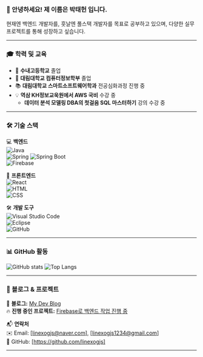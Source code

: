 ### 👋 안녕하세요! 제 이름은 박태헌 입니다.
현재엔 백엔드 개발자를, 훗날엔 풀스택 개발자를 목표로 공부하고 있으며, 다양한 실무 프로젝트를 통해 성장하고 싶습니다. 

---

### 🎓 학력 및 교육  
- 🎒 **수내고등학교** 졸업
- 🏫 **대림대학교 컴퓨터정보학부** 졸업  
- 📚 **대림대학교 스마트소프트웨어학과** 전공심화과정 진행 중  
- 💡 **역삼 KH정보교욱원에서 AWS 국비** 수강 중 
    - **데이터 분석 모델링 DBA의 첫걸음 SQL 마스터하기** 강의 수강 중

---

### 🛠️ 기술 스택  
💻 **백엔드**  
![Java](https://img.shields.io/badge/Java-007396?style=flat-square&logo=java&logoColor=white)  
![Spring](https://img.shields.io/badge/Spring-6DB33F?style=flat-square&logo=spring&logoColor=white)
![Spring Boot](https://img.shields.io/badge/Spring_Boot-6DB33F?style=flat-square&logo=spring-boot&logoColor=white)  
![Firebase](https://img.shields.io/badge/Firebase-FFCA28?style=flat-square&logo=firebase&logoColor=white)  

🎨 **프론트엔드**  
![React](https://img.shields.io/badge/React-61DAFB?style=flat-square&logo=react&logoColor=black)  
![HTML](https://img.shields.io/badge/HTML5-E34F26?style=flat-square&logo=html5&logoColor=white)  
![CSS](https://img.shields.io/badge/CSS3-1572B6?style=flat-square&logo=css3&logoColor=white)  

🛠 **개발 도구**  
![Visual Studio Code](https://img.shields.io/badge/VS_Code-007ACC?style=flat-square&logo=visual-studio-code&logoColor=white)  
![Eclipse](https://img.shields.io/badge/Eclipse-2C2255?style=flat-square&logo=eclipse&logoColor=white)  
![GitHub](https://img.shields.io/badge/GitHub-181717?style=flat-square&logo=github&logoColor=white)  

---

### 📊 GitHub 활동  
![GitHub stats](https://github-readme-stats.vercel.app/api?username=linexogjs&show_icons=true&theme=tokyonight)
![Top Langs](https://github-readme-stats.vercel.app/api/top-langs/?username=linexogjs&layout=compact&theme=tokyonight)


---

### 📖 블로그 & 프로젝트  
📝 **블로그:** [My Dev Blog](https://linexogjs.github.io/)  
🔥 **진행 중인 프로젝트:** [Firebase로 백엔드 작업 진행 중](https://linexogjs.github.io/)   

📬 **연락처**  
✉️ Email: [linexogjs@naver.com], [linexogjs1234@gmail.com]  
💼 GitHub: [https://github.com/linexogjs]  

---
